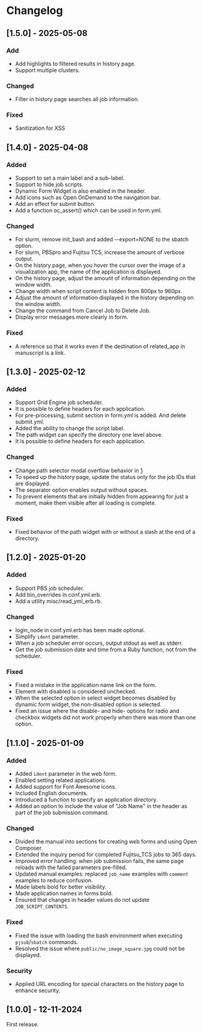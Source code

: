 # Changelog

## [1.5.0] - 2025-05-08
### Add
- Add highlights to filtered results in history page.
- Support multiple clusters.

### Changed
- Filter in history page searches all job information.

### Fixed
- Sanitization for XSS

## [1.4.0] - 2025-04-08

### Added
- Support to set a main label and a sub-label.
- Support to hide job scripts.
- Dynamic Form Widget is also enabled in the header.
- Add icons such as Open OnDemand to the navigation bar.
- Add an effect for submit button.
- Add a function oc_assert() which can be used in form.yml.

### Changed
- For slurm, remove init_bash and added --export=NONE to the sbatch option.
- For slurm, PBSpro and Fujitsu TCS, increase the amount of verbose output.
- On the history page, when you hover the cursor over the image of a visualization app, the name of the application is displayed.
- On the history page, adjust the amount of information depending on the window width.
- Change width when script content is hidden from 800px to 960px.
- Adjust the amount of information displayed in the history depending on the window width.
- Change the command from Cancel Job to Delete Job.
- Display error messages more clearly in form.

### Fixed
- A reference so that it works even if the destination of related_app in manuscript is a link.

## [1.3.0] - 2025-02-12

### Added
- Support Grid Engine job scheduler.
- It is possible to define headers for each application.
- For pre-processing, submit section in form.yml is added. And delete submit.yml.
- Added the ability to change the script label.
- The path widget can specify the directory one level above.
- It is possible to define headers for each application.

### Changed
- Change path selector modal overflow behavior in [1](https://github.com/RIKEN-RCCS/OpenComposer/pull/1)
- To speed up the history page, update the status only for the job IDs that are displayed.
- The separator option enables output without spaces.
- To prevent elements that are initially hidden from appearing for just a moment, make them visible after all loading is complete.

### Fixed
- Fixed behavior of the path widget with or without a slash at the end of a directory.

## [1.2.0] - 2025-01-20

### Added
- Support PBS job scheduler.
- Add bin_overrides in conf.yml.erb.
- Add a utility misc/read_yml_erb.rb.

### Changed
- login_node in conf.yml.erb has been made optional.
- Simplify `ident` parameter.
- When a job scheduler error occurs, output stdout as well as stderr.
- Get the job submission date and time from a Ruby function, not from the scheduler.

### Fixed
- Fixed a mistake in the application name link on the form.
- Element with disabled is considered unchecked.
- When the selected option in select widget becomes disabled by dynamic form widget, the non-disabled option is selected.
- Fixed an issue where the disable- and hide- options for radio and checkbox widgets did not work properly when there was more than one option.

## [1.1.0] - 2025-01-09

### Added
- Added `ident` parameter in the web form.
- Enabled setting related applications.
- Added support for Font Awesome icons.
- Included English documents.
- Introduced a function to specify an application directory.
- Added an option to include the value of "Job Name" in the header as part of the job submission command.

### Changed
- Divided the manual into sections for creating web forms and using Open Composer.
- Extended the inquiry period for completed Fujitsu_TCS jobs to 365 days.
- Improved error handling: when job submission fails, the same page reloads with the failed parameters pre-filled.
- Updated manual examples: replaced `job_name` examples with `comment` examples to reduce confusion.
- Made labels bold for better visibility.
- Made application names in forms bold.
- Ensured that changes in header values do not update `JOB_SCRIPT_CONTENTS`.

### Fixed
- Fixed the issue with loading the bash environment when executing `pjsub`/`sbatch` commands.
- Resolved the issue where `public/no_image_square.jpg` could not be displayed.

### Security
- Applied URL encoding for special characters on the history page to enhance security.

## [1.0.0] - 12-11-2024
First release.
